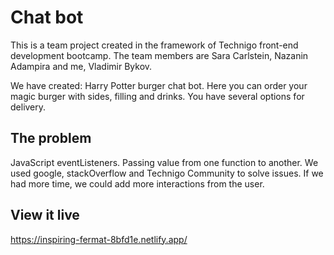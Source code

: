 # Chat bot
This is a team project created in the framework of Technigo front-end development bootcamp. The team members are Sara Carlstein, Nazanin Adampira and me, Vladimir Bykov.
 
We have created: Harry Potter burger chat bot. Here you can order your magic burger with sides, filling and drinks. You have several options for delivery.


## The problem

JavaScript eventListeners. Passing value from one function to another. We used google, stackOverflow and Technigo Community to solve issues.
If we had more time, we could add more interactions from the user.  


## View it live


https://inspiring-fermat-8bfd1e.netlify.app/